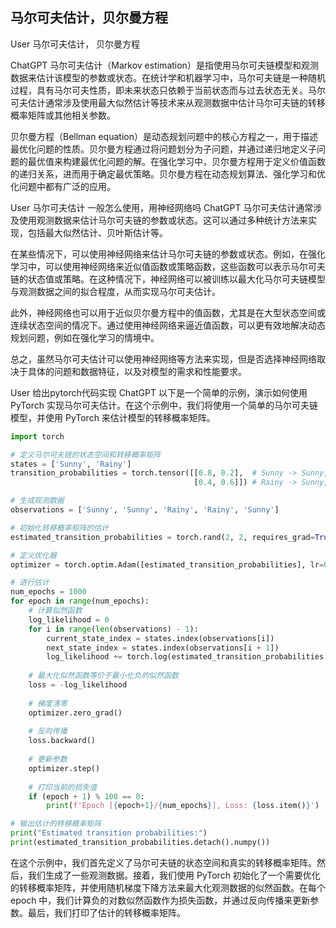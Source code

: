 ## 马尔可夫估计，贝尔曼方程 
User
马尔可夫估计，
贝尔曼方程 

ChatGPT
马尔可夫估计（Markov estimation）是指使用马尔可夫链模型和观测数据来估计该模型的参数或状态。在统计学和机器学习中，马尔可夫链是一种随机过程，具有马尔可夫性质，即未来状态只依赖于当前状态而与过去状态无关。马尔可夫估计通常涉及使用最大似然估计等技术来从观测数据中估计马尔可夫链的转移概率矩阵或其他相关参数。

贝尔曼方程（Bellman equation）是动态规划问题中的核心方程之一，用于描述最优化问题的性质。贝尔曼方程通过将问题划分为子问题，并通过递归地定义子问题的最优值来构建最优化问题的解。在强化学习中，贝尔曼方程用于定义价值函数的递归关系，进而用于确定最优策略。贝尔曼方程在动态规划算法、强化学习和优化问题中都有广泛的应用。

User
马尔可夫估计 一般怎么使用，用神经网络吗
ChatGPT
马尔可夫估计通常涉及使用观测数据来估计马尔可夫链的参数或状态。这可以通过多种统计方法来实现，包括最大似然估计、贝叶斯估计等。

在某些情况下，可以使用神经网络来估计马尔可夫链的参数或状态。例如，在强化学习中，可以使用神经网络来近似值函数或策略函数，这些函数可以表示马尔可夫链的状态值或策略。在这种情况下，神经网络可以被训练以最大化马尔可夫链模型与观测数据之间的拟合程度，从而实现马尔可夫估计。

此外，神经网络也可以用于近似贝尔曼方程中的值函数，尤其是在大型状态空间或连续状态空间的情况下。通过使用神经网络来逼近值函数，可以更有效地解决动态规划问题，例如在强化学习的情境中。

总之，虽然马尔可夫估计可以使用神经网络等方法来实现，但是否选择神经网络取决于具体的问题和数据特征，以及对模型的需求和性能要求。

User
给出pytorch代码实现
ChatGPT
以下是一个简单的示例，演示如何使用 PyTorch 实现马尔可夫估计。在这个示例中，我们将使用一个简单的马尔可夫链模型，并使用 PyTorch 来估计模型的转移概率矩阵。

```python
import torch

# 定义马尔可夫链的状态空间和转移概率矩阵
states = ['Sunny', 'Rainy']
transition_probabilities = torch.tensor([[0.8, 0.2],  # Sunny -> Sunny, Sunny -> Rainy
                                         [0.4, 0.6]]) # Rainy -> Sunny, Rainy -> Rainy

# 生成观测数据
observations = ['Sunny', 'Sunny', 'Rainy', 'Rainy', 'Sunny']

# 初始化转移概率矩阵的估计
estimated_transition_probabilities = torch.rand(2, 2, requires_grad=True)

# 定义优化器
optimizer = torch.optim.Adam([estimated_transition_probabilities], lr=0.1)

# 进行估计
num_epochs = 1000
for epoch in range(num_epochs):
    # 计算似然函数
    log_likelihood = 0
    for i in range(len(observations) - 1):
        current_state_index = states.index(observations[i])
        next_state_index = states.index(observations[i + 1])
        log_likelihood += torch.log(estimated_transition_probabilities[current_state_index, next_state_index])
    
    # 最大化似然函数等价于最小化负的似然函数
    loss = -log_likelihood
    
    # 梯度清零
    optimizer.zero_grad()
    
    # 反向传播
    loss.backward()
    
    # 更新参数
    optimizer.step()
    
    # 打印当前的损失值
    if (epoch + 1) % 100 == 0:
        print(f'Epoch [{epoch+1}/{num_epochs}], Loss: {loss.item()}')

# 输出估计的转移概率矩阵
print("Estimated transition probabilities:")
print(estimated_transition_probabilities.detach().numpy())

```
在这个示例中，我们首先定义了马尔可夫链的状态空间和真实的转移概率矩阵。然后，我们生成了一些观测数据。接着，我们使用 PyTorch 初始化了一个需要优化的转移概率矩阵，并使用随机梯度下降方法来最大化观测数据的似然函数。在每个 epoch 中，我们计算负的对数似然函数作为损失函数，并通过反向传播来更新参数。最后，我们打印了估计的转移概率矩阵。